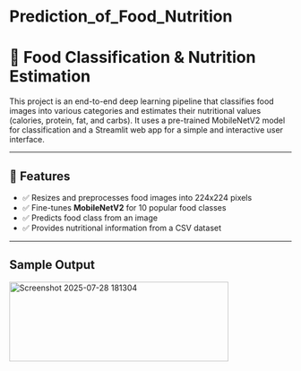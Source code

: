 # Prediction_of_Food_Nutrition
# 🍴 Food Classification & Nutrition Estimation

This project is an end-to-end deep learning pipeline that classifies food images into various categories and estimates their nutritional values (calories, protein, fat, and carbs). It uses a pre-trained MobileNetV2 model for classification and a Streamlit web app for a simple and interactive user interface.

---

## 🚀 Features

- ✅ Resizes and preprocesses food images into 224x224 pixels
- ✅ Fine-tunes **MobileNetV2** for 10 popular food classes
- ✅ Predicts food class from an image
- ✅ Provides nutritional information from a CSV dataset

---
## Sample Output 


<img width="391" height="142" alt="Screenshot 2025-07-28 181304" src="https://github.com/user-attachments/assets/941e91d7-4035-4133-b82a-6adc4b282596" />
